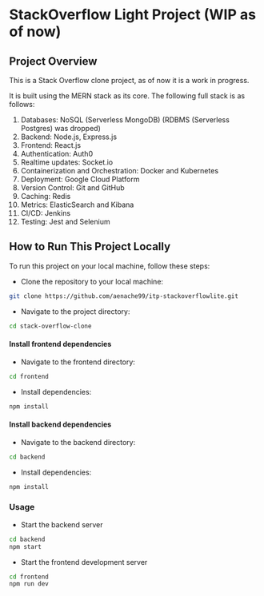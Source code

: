 # StackOverflow Light Project (WIP as of now)

## Project Overview


This is a Stack Overflow clone project, as of now it is a work in progress.

It is built using the MERN stack as its core. The following full stack is as follows:

1. Databases: NoSQL (Serverless MongoDB) (RDBMS (Serverless Postgres) was dropped)
2. Backend: Node.js, Express.js
3. Frontend: React.js
4. Authentication: Auth0
5. Realtime updates: Socket.io
6. Containerization and Orchestration: Docker and Kubernetes
7. Deployment: Google Cloud Platform
8. Version Control: Git and GitHub
9. Caching: Redis
10. Metrics: ElasticSearch and Kibana
11. CI/CD: Jenkins
12. Testing: Jest and Selenium


## How to Run This Project Locally
To run this project on your local machine, follow these steps:

- Clone the repository to your local machine:
```bash
git clone https://github.com/aenache99/itp-stackoverflowlite.git

```
- Navigate to the project directory:
```bash
cd stack-overflow-clone

```
#### Install frontend dependencies
- Navigate to the frontend directory:
```bash
cd frontend
```

- Install dependencies:
```bash
npm install

```

#### Install backend dependencies
- Navigate to the backend directory:
```bash
cd backend

```

- Install dependencies:
```bash
npm install

```

### Usage
- Start the backend server
```bash
cd backend
npm start

```


- Start the frontend development server
```bash
cd frontend
npm run dev

```